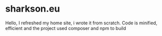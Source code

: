 # sharkson.eu
Hello, I refreshed my home site, i wrote it from scratch. Code is minified, efficient and the project used composer and npm to build
